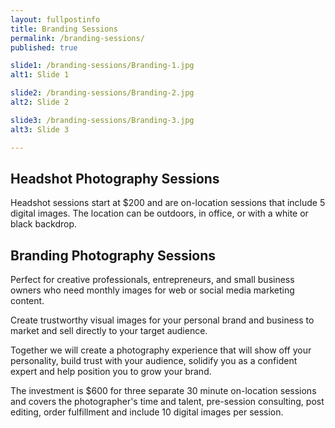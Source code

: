 ```yaml
---
layout: fullpostinfo
title: Branding Sessions
permalink: /branding-sessions/
published: true

slide1: /branding-sessions/Branding-1.jpg
alt1: Slide 1

slide2: /branding-sessions/Branding-2.jpg
alt2: Slide 2

slide3: /branding-sessions/Branding-3.jpg
alt3: Slide 3

---
```


## Headshot Photography Sessions

Headshot sessions start at $200 and are on-location sessions that include 5 digital images. The location can be outdoors, in office, or with a white or black backdrop.


## Branding Photography Sessions

Perfect for creative professionals, entrepreneurs, and small business owners who need monthly images for web or social media marketing content.

Create trustworthy visual images for your personal brand and business to market and sell directly to your target audience. 

Together we will create a photography experience that will show off your personality, build trust with your audience, solidify you as a confident expert and help position you to grow your brand.

The investment is $600 for three separate 30 minute on-location sessions and covers the photographer's time and talent, pre-session consulting, post editing, order fulfillment and include 10 digital images per session.
